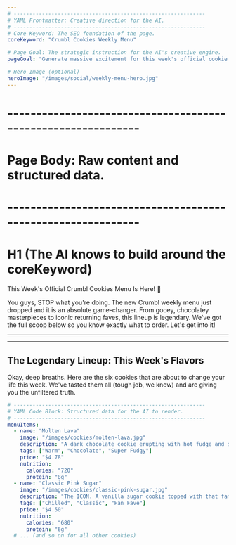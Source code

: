 ```yaml
---
# -------------------------------------------------------------
# YAML Frontmatter: Creative direction for the AI.
# -------------------------------------------------------------
# Core Keyword: The SEO foundation of the page.
coreKeyword: "Crumbl Cookies Weekly Menu"

# Page Goal: The strategic instruction for the AI's creative engine.
pageGoal: "Generate massive excitement for this week's official cookie lineup. The tone should be urgent and fun, making users feel they'll miss out if they don't see the menu. The content needs to feel like an insider's scoop with honest reviews."

# Hero Image (optional)
heroImage: "/images/social/weekly-menu-hero.jpg"
---
```


# -------------------------------------------------------------
# Page Body: Raw content and structured data.
# -------------------------------------------------------------

# H1 (The AI knows to build around the coreKeyword)
This Week's Official Crumbl Cookies Menu Is Here! 🤯

You guys, STOP what you're doing. The new Crumbl weekly menu just dropped and it is an absolute game-changer. From gooey, chocolatey masterpieces to iconic returning faves, this lineup is legendary. We've got the full scoop below so you know exactly what to order. Let's get into it!

---
<!-- 
  AI will dynamically generate the "Quick Jumps!" ToC here.
  No need to specify anything else.
-->
---

## The Legendary Lineup: This Week's Flavors

Okay, deep breaths. Here are the six cookies that are about to change your life this week. We've tasted them all (tough job, we know) and are giving you the unfiltered truth.

```yaml
# -------------------------------------------------------------
# YAML Code Block: Structured data for the AI to render.
# -------------------------------------------------------------
menuItems:
  - name: "Molten Lava"
    image: "/images/cookies/molten-lava.jpg"
    description: "A dark chocolate cookie erupting with hot fudge and sprinkled with powdered sugar. It's a chocolate lover's actual dream come true."
    tags: ["Warm", "Chocolate", "Super Fudgy"]
    price: "$4.78"
    nutrition:
      calories: "720"
      protein: "8g"
  - name: "Classic Pink Sugar"
    image: "/images/cookies/classic-pink-sugar.jpg"
    description: "The ICON. A vanilla sugar cookie topped with that famous pink, almond-infused frosting. If you know, you know."
    tags: ["Chilled", "Classic", "Fan Fave"]
    price: "$4.50"
    nutrition:
      calories: "680"
      protein: "6g"
  # ... (and so on for all other cookies)